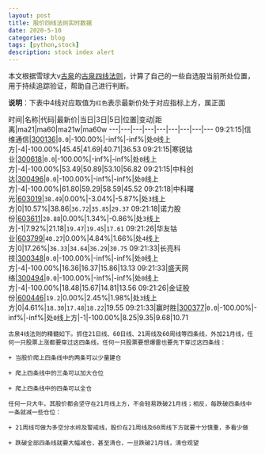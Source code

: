 ```yaml
---
layout: post
title: 股价四线法则实时数据
date: 2020-5-10
categories: blog
tags: [python,stock]
description: stock index alert
---
```



本文根据雪球大v[古泉](https://xueqiu.com/u/7148646888)的[古泉四线法则](https://xueqiu.com/7148646888/130498192)，计算了自己的一些自选股当前所处位置，用于持续追踪验证，帮助自己进行判断。

**说明**：下表中4线对应取值为`红色`表示最新价处于对应指标上方，属正面

时间|名称|代码|最新价|当日|3日|5日|位置|变动|距离|ma21|ma60|ma21w|ma60w
---|---|---|---|---|---|---|---|---
09:21:15|信维通信|[300136](https://xueqiu.com/S/SZ300136)|`0.0`|-100.00%|-inf%|-inf%|处`0`线上方|-4|-100.00%|45.45|41.69|40.71|36.53
09:21:15|寒锐钴业|[300618](https://xueqiu.com/S/SZ300618)|`0.0`|-100.00%|-inf%|-inf%|处`0`线上方|-4|-100.00%|53.49|50.89|53.10|56.82
09:21:15|中科创达|[300496](https://xueqiu.com/S/SZ300496)|`0.0`|-100.00%|-inf%|-inf%|处`0`线上方|-4|-100.00%|61.80|59.29|58.59|45.52
09:21:18|中科曙光|[603019](https://xueqiu.com/S/SH603019)|`38.49`|0.00%|-3.04%|-5.87%|处`3`线上方|0|10.57%|38.86|`36.72`|`35.85`|`29.37`
09:21:18|诺力股份|[603611](https://xueqiu.com/S/SH603611)|`20.88`|0.00%|1.34%|-0.86%|处`3`线上方|-1|7.92%|21.18|`19.47`|`19.45`|`17.61`
09:21:26|华友钴业|[603799](https://xueqiu.com/S/SH603799)|`40.27`|0.00%|4.84%|1.66%|处`4`线上方|0|17.26%|`36.33`|`34.64`|`36.29`|`30.75`
09:21:33|长亮科技|[300348](https://xueqiu.com/S/SZ300348)|`0.0`|-100.00%|-inf%|-inf%|处`0`线上方|-4|-100.00%|16.36|16.37|15.86|13.13
09:21:33|盛天网络|[300494](https://xueqiu.com/S/SZ300494)|`0.0`|-100.00%|-inf%|-inf%|处`0`线上方|-4|-100.00%|18.48|15.67|14.81|13.56
09:21:26|金证股份|[600446](https://xueqiu.com/S/SH600446)|`19.2`|0.00%|2.45%|1.98%|处`3`线上方|0|4.61%|`18.30`|`17.48`|`18.22`|19.55
09:21:33|赢时胜|[300377](https://xueqiu.com/S/SZ300377)|`0.0`|-100.00%|-inf%|-inf%|处`0`线上方|-1|-100.00%|8.25|9.35|9.68|10.71

```
古泉4线法则的精髓如下。抓住21日线、60日线、21周线及60周线等四条线，外加21月线，任何一只股票上涨都要穿过这四条线，任何一只股票要想爆雷也要先下穿过这四条线：

+ 当股价爬上四条线中的两条可以少量建仓

+ 爬上四条线中的三条可以加大仓位

+ 爬上四条线中的四条可以全仓

任何一只大牛，其股价都会坚守在21月线上方，不会轻易跌破21月线；相反，每跌破四条线中一条就减一些仓位：

+ 21周线可做为多空分水岭及警戒线，股价在21周线及60周线下方就要十分慎重，多看少做

+ 跌破全部四条线就要大幅减仓，甚至清仓，一旦跌破21月线，清仓观望
```